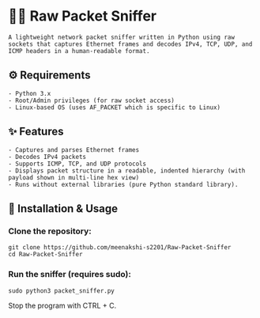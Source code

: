 # 🕵️‍♂️ Raw Packet Sniffer
    A lightweight network packet sniffer written in Python using raw sockets that captures Ethernet frames and decodes IPv4, TCP, UDP, and ICMP headers in a human-readable format.

## ⚙️ Requirements
    - Python 3.x
    - Root/Admin privileges (for raw socket access)
    - Linux-based OS (uses AF_PACKET which is specific to Linux)

## ✨ Features
    - Captures and parses Ethernet frames
    - Decodes IPv4 packets
    - Supports ICMP, TCP, and UDP protocols
    - Displays packet structure in a readable, indented hierarchy (with payload shown in multi-line hex view)
    - Runs without external libraries (pure Python standard library).

## 🚀 Installation & Usage

### Clone the repository:
    git clone https://github.com/meenakshi-s2201/Raw-Packet-Sniffer
    cd Raw-Packet-Sniffer

### Run the sniffer (requires sudo):
    sudo python3 packet_sniffer.py

Stop the program with CTRL + C.

